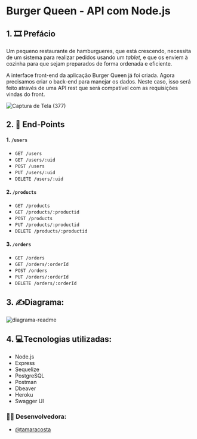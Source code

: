 # Burger Queen - API com Node.js


## 1. 🎞 Prefácio

Um pequeno restaurante de hamburgueres, que está crescendo, necessita de um
sistema para realizar pedidos usando um _tablet_, e que os enviem à
cozinha para que sejam preparados de forma ordenada e eficiente.

A interface front-end da aplicação Burger Queen já foi criada. Agora
precisamos criar o back-end para manejar os dados. Neste caso, isso será
feito através de uma API rest que será compatível com as requisições
vindas do front.

![Captura de Tela (377)](https://user-images.githubusercontent.com/75817559/142790976-f33db858-7ca9-439a-af11-7cb023cc2c6e.png)


## 2. 🎯 End-Points
#### 1. `/users`

* `GET /users`
* `GET /users/:uid`
* `POST /users`
* `PUT /users/:uid`
* `DELETE /users/:uid`

#### 2. `/products`


* `GET /products`
* `GET /products/:productid`
* `POST /products`
* `PUT /products/:productid`
* `DELETE /products/:productid`

#### 3. `/orders`

* `GET /orders`
* `GET /orders/:orderId`
* `POST /orders`
* `PUT /orders/:orderId`
* `DELETE /orders/:orderId`


## 3. ✍Diagrama:
![diagrama-readme](https://user-images.githubusercontent.com/75817559/139256378-51df92cd-2c70-41bf-939f-f3b2d33a8c18.png)


## 4. 💻Tecnologias utilizadas:
* Node.js
* Express
* Sequelize
* PostgreSQL
* Postman
* Dbeaver
* Heroku
* Swagger UI


### 👩‍💻 Desenvolvedora:
- [@tamaracosta](https://www.github.com/tamaracosta) 
